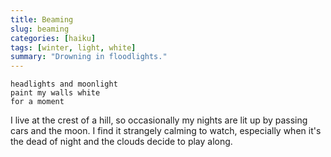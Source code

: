 ```yaml
---
title: Beaming
slug: beaming
categories: [haiku]
tags: [winter, light, white]
summary: "Drowning in floodlights."
---
```


```
headlights and moonlight
paint my walls white
for a moment
```

I live at the crest of a hill, so occasionally my nights are lit up by passing cars and the moon.
I find it strangely calming to watch, especially when it's the dead of night and the clouds decide to play along.
